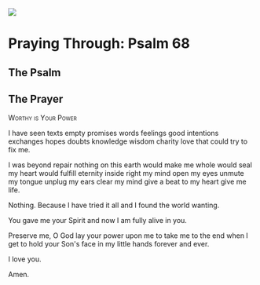 <img class="intro-right" src="/images/art-paris-psalter.jpg">

# Praying Through: Psalm 68

## The Psalm

## The Prayer

<div style="font-variant: small-caps;">
Worthy is Your Power
</div>


I have seen
  texts
  empty promises
  words
  feelings
  good intentions
  exchanges
  hopes
  doubts
  knowledge
  wisdom
  charity
  love
  that could try to fix me.

I was beyond repair
  nothing on this earth
  would make me whole
  would seal my heart
  would fulfill eternity inside
  right my mind
  open my eyes
  unmute my tongue
  unplug my ears
  clear my mind
  give a beat to my heart
  give me life.

Nothing. Because I have tried it all
  and I found the world wanting.

You gave me your Spirit
  and now I am fully alive in you.

Preserve me, O God
  lay your power upon me
  to take me to the end
  when I get to hold your Son's face
  in my little hands
  forever and ever.

I love you.

Amen.
